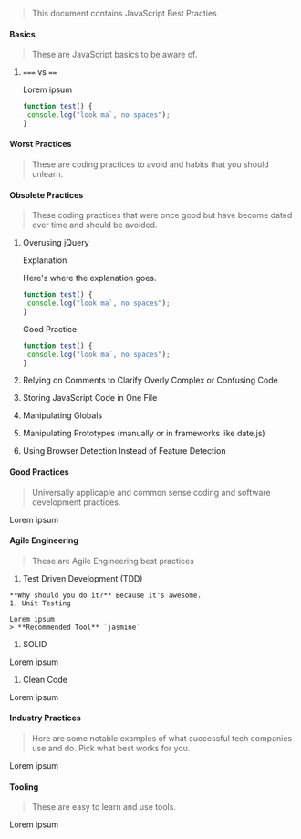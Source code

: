 
> This document contains JavaScript Best Practies

#### Basics
> These are JavaScript basics to be aware of.

  1. `===` vs `==`
  
      Lorem ipsum
      ```javascript
      function test() {
       console.log("look ma`, no spaces");
      }
      ```
      
#### Worst Practices
> These are coding practices to avoid and habits that you should unlearn.

#### Obsolete Practices
> These coding practices that were once good but have become dated over time and should be avoided.

  1. Overusing jQuery
      
      Explanation
      
      Here's where the explanation goes.
      
      
      ```javascript
      function test() {
       console.log("look ma`, no spaces");
      }
      ```
     
      
     Good Practice
      ```javascript
      function test() {
       console.log("look ma`, no spaces");
      }
      ```
  2. Relying on Comments to Clarify Overly Complex or Confusing Code
  3. Storing JavaScript Code in One File
  4. Manipulating Globals
  5. Manipulating Prototypes (manually or in frameworks like date.js)
  6. Using Browser Detection Instead of Feature Detection

#### Good Practices
> Universally applicaple and common sense coding and software development practices.

Lorem ipsum

#### Agile Engineering 
> These are Agile Engineering best practices

  1. Test Driven Development (TDD)
    
    **Why should you do it?** Because it's awesome.
    1. Unit Testing
    
    Lorem ipsum
    > **Recommended Tool** `jasmine`
  1. SOLID
  
  Lorem ipsum
  1. Clean Code
  
  Lorem ipsum
  
#### Industry Practices
> Here are some notable examples of what successful tech companies use and do. Pick what best works for you.

Lorem ipsum 

#### Tooling
> These are easy to learn and use tools.

Lorem ipsum
